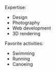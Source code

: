 Expertise:
* Design
* Photography
* Web development
* 3D rendering

Favorite activities:
* Swimming
* Running
* Canoeing

